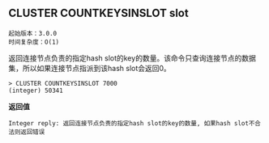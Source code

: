 ## CLUSTER COUNTKEYSINSLOT slot

    起始版本：3.0.0
    时间复杂度：O(1)

返回连接节点负责的指定hash slot的key的数量。该命令只查询连接节点的数据集，所以如果连接节点指派到该hash slot会返回0。

```
> CLUSTER COUNTKEYSINSLOT 7000
(integer) 50341
```

**返回值**

    Integer reply: 返回连接节点负责的指定hash slot的key的数量, 如果hash slot不合法则返回错误